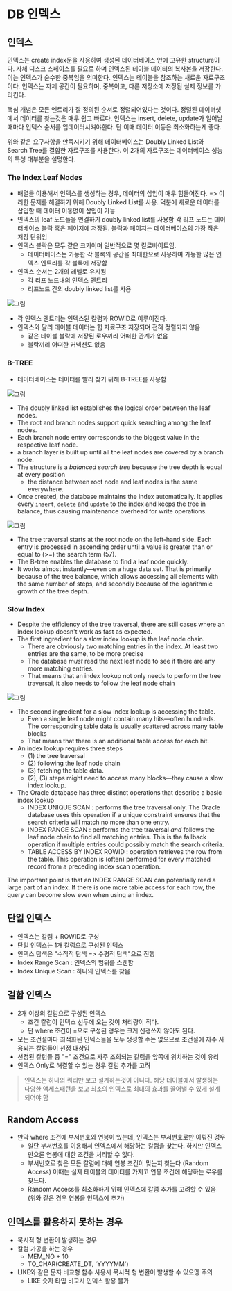 # DB 인덱스

## 인덱스

인덱스는 create index문을 사용하여 생성된 데이터베이스 안에 고유한 structure이다. 자체 디스크 스페이스를 필요로 하며 인덱스된 테이블 데이터의 복사본을 저장한다. 이는 인덱스가 순수한 중복임을 의미한다. 인덱스는 테이블을 참조하는 새로운 자료구조이다. 인덱스는 자체 공간이 필요하며, 중복이고, 다른 저장소에 저장된 실제 정보를 가리킨다.

핵심 개념은 모든 엔트리가 잘 정의된 순서로 정렬되어있다는 것이다. 정렬된 데이터셋에서 데이터를 찾는것은 매우 쉽고 빠르다. 인덱스는 insert, delete, update가 일어날때마다 인덱스 순서를 업데이터시켜야한다. 단 이때 데이터 이동은 최소화하는게 좋다. 

위와 같은 요구사항을 만족시키기 위해 데이터베이스는 Doubly Linked List와 Search Tree를 결합한 자료구조를 사용한다. 이 2개의 자료구조는 데이터베이스 성능의 특성 대부분을 설명한다.

### The Index Leaf Nodes

* 배열을 이용해서 인덱스를 생성하는 경우, 데이터의 삽입이 매우 힘들어진다. => 이러한 문제를 해결하기 위해 Doubly Linked List를 사용. 덕분에 새로운 데이터를 삽입할 때 데이터 이동없이 삽입이 가능
* 인덱스의 leaf 노드들을 연결하기 doubly linked list를 사용함 각 리프 노드는 데이터베이스 블락 혹은 페이지에 저장됨. 블락과 페이지는 데이터베이스의 가장 작은 저장 단위임
* 인덱스 블락은 모두 같은 크기이며 일반적으로 몇 킬로바이트임. 
  * 데이터베이스는 가능한 각 블록의 공간을 최대한으로 사용하여 가능한 많은 인덱스 엔트리를 각 블록에 저장함
* 인덱스 순서는 2개의 레벨로 유지됨
  * 각 리프 노드내의 인덱스 엔트리
  * 리프노드 간의 doubly linked list를 사용

![그림](https://use-the-index-luke.com/static/fig01_01_index_leaf_nodes.en.MMHwYDFb.png)

* 각 인덱스 엔트리는 인덱스된 칼럼과 ROWID로 이루어진다.
* 인덱스와 달리 테이블 데이터는 힙 자료구조 저장되며 전혀 정렬되지 않음
  * 같은 테이블 블락에 저장된 로우끼리 어떠한 관계가 없음
  * 블락끼리 어떠한 커넥션도 없음

### B-TREE

* 데이터베이스는 데이터를 빨리 찾기 위해 B-TREE를 사용함

![그림](https://use-the-index-luke.com/static/fig01_02_tree_structure.en.BdEzalqw.png)

*  The doubly linked list establishes the logical order between the leaf nodes. 
* The root and branch nodes support quick searching among the leaf nodes.
* Each branch node entry corresponds to the biggest value in the respective leaf node.
* a branch layer is built up until all the leaf nodes are covered by a branch node.
* The structure is a *balanced search tree* because the tree depth is equal at every position
  *  the distance between root node and leaf nodes is the same everywhere.
* Once created, the database maintains the index automatically. It applies every `insert`, `delete` and `update` to the index and keeps the tree in balance, thus causing maintenance overhead for write operations. 

![그림](https://use-the-index-luke.com/static/fig01_03_tree_traversal.en.niC7Q5jq.png)

* The tree traversal starts at the root node on the left-hand side. Each entry is processed in ascending order until a value is greater than or equal to (>=) the search term (57).
* The B-tree enables the database to find a leaf node quickly.
* It works almost instantly—even on a huge data set. That is primarily because of the tree balance, which allows accessing all elements with the same number of steps, and secondly because of the logarithmic growth of the tree depth.

### Slow Index

* Despite the efficiency of the tree traversal, there are still cases where an index lookup doesn't work as fast as expected.
* The first ingredient for a slow index lookup is the leaf node chain. 
  * There are obviously two matching entries in the index. At least two entries are the same, to be more precise
  * The database *must* read the next leaf node to see if there are any more matching entries.
  * That means that an index lookup not only needs to perform the tree traversal, it also needs to follow the leaf node chain

![그림](https://use-the-index-luke.com/static/fig01_03_tree_traversal.en.niC7Q5jq.png)

* The second ingredient for a slow index lookup is accessing the table. 
  *  Even a single leaf node might contain many hits—often hundreds. The corresponding table data is usually scattered across many table blocks 
  * That means that there is an additional table access for each hit.
* An index lookup requires three steps
  * (1) the tree traversal
  * (2) following the leaf node chain
  * (3) fetching the table data. 
  * (2), (3) steps might need to access many blocks—they cause a slow index lookup.
* The Oracle database has three distinct operations that describe a basic index lookup
  * INDEX UNIQUE SCAN : performs the tree traversal only. The Oracle database uses this operation if a unique constraint ensures that the search criteria will match no more than one entry.
  * INDEX RANGE SCAN : performs the tree traversal *and* follows the leaf node chain to find all matching entries. This is the fall­back operation if multiple entries could possibly match the search criteria.
  * TABLE ACCESS BY INDEX ROWID : operation retrieves the row from the table. This operation is (often) performed for every matched record from a preceding index scan operation.

The important point is that an INDEX RANGE SCAN can potentially read a large part of an index. If there is one more table access for each row, the query can become slow even when using an index.

## 단일 인덱스

* 인덱스는 칼럼 + ROWID로 구성
* 단일 인덱스는 1개 칼럼으로 구성된 인덱스
* 인덱스 탐색은 "수직적 탐색 => 수평적 탐색"으로 진행 
* Index Range Scan : 인덱스의 범위를 스캔함
* Index Unique Scan : 하나의 인덱스를 찾음

## 결합 인덱스

* 2개 이상의 칼럼으로 구성된 인덱스
  * 조건 칼럼이 인덱스 선두에 오는 것이 처리량이 적다.
  * 단 where 조건이 =으로 구성된 경우는 크게 신경쓰지 않아도 된다.
* 모든 조건절마다 최적화된 인덱스들을 모두 생성할 수는 없으므로 조건절에 자주 사용되는 칼럼들이 선정 대상임
* 선정된 칼럼들 중 "=" 조건으로 자주 조회되는 칼럼을 앞쪽에 위치하는 것이 유리
* 인덱스 Only로 해결할 수 있는 경우 칼럼 추가를 고려

> 인덱스는 하나의 쿼리만 보고 설계하는것이 아니다. 해당 테이블에서 발생하는 다양한 액세스패턴을 보고 최소의 인덱스로 최대의 효과를 끌어낼 수 있게 설계되어야 함

## Random Access

* 만약 where 조건에 부서번호와 연봉이 있는데, 인덱스는 부서번호로만 이뤄진 경우
  * 일단 부서번호를 이용해서 인덱스에서 해당하는 칼럼을 찾는다. 하지만 인덱스만으론 연봉에 대한 조건을 처리할 수 없다.
  * 부서번호로 찾은 모든 칼럼에 대해 연봉 조건이 맞는지 찾는다 (Random Access) 이때는 실제 테이블의 데이터를 가지고 연봉 조건에 해당하는 로우를 찾느다.
  * Random Access를 최소화하기 위해 인덱스에 칼럼 추가를 고려할 수 있음 (위와 같은 경우 연봉을 인덱스에 추가)

## 인덱스를 활용하지 못하는 경우

* 묵시적 형 변환이 발생하는 경우
* 칼럼 가공을 하는 경우
  * MEM_NO + 10
  * TO_CHAR(CREATE_DT, 'YYYYMM')
* LIKE와 같은 문자 비교형 함수 사용시 묵시적 형 변환이 발생할 수 있으멩 주의
  * LIKE 숫자 타입 비교시 인덱스 활용 불가